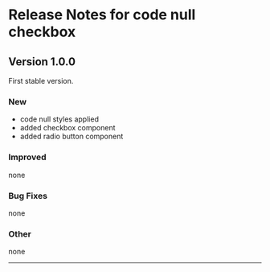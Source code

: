 # Release Notes for code null checkbox

## Version 1.0.0

First stable version.

### New

- code null styles applied
- added checkbox component
- added radio button component

### Improved

none

### Bug Fixes

none

### Other

none

---
